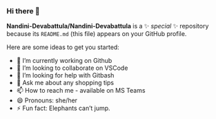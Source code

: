 ### Hi there 👋


**Nandini-Devabattula/Nandini-Devabattula** is a ✨ _special_ ✨ repository because its `README.md` (this file) appears on your GitHub profile.

Here are some ideas to get you started:

- 🔭 I’m currently working on Github
- 👯 I’m looking to collaborate on VSCode
- 🤔 I’m looking for help with Gitbash
- 💬 Ask me about any shopping tips
- 📫 How to reach me - available on MS Teams
- 😄 Pronouns: she/her
- ⚡ Fun fact: Elephants can’t jump.

